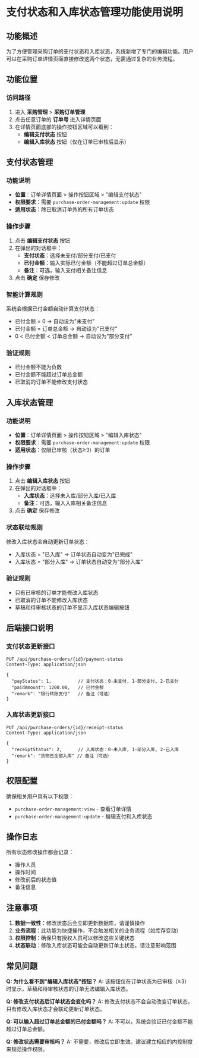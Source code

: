 # 支付状态和入库状态管理功能使用说明

## 功能概述

为了方便管理采购订单的支付状态和入库状态，系统新增了专门的编辑功能。用户可以在采购订单详情页面直接修改这两个状态，无需通过复杂的业务流程。

## 功能位置

### 访问路径
1. 进入 **采购管理** > **采购订单管理**
2. 点击任意订单的 **订单号** 进入详情页面
3. 在详情页面底部的操作按钮区域可以看到：
   - **编辑支付状态** 按钮
   - **编辑入库状态** 按钮（仅在订单已审核后显示）

## 支付状态管理

### 功能说明
- **位置**：订单详情页面 > 操作按钮区域 > "编辑支付状态"
- **权限要求**：需要 `purchase-order-management:update` 权限
- **适用状态**：除已取消订单外的所有订单状态

### 操作步骤
1. 点击 **编辑支付状态** 按钮
2. 在弹出的对话框中：
   - **支付状态**：选择未支付/部分支付/已支付
   - **已付金额**：输入实际已付金额（不能超过订单总金额）
   - **备注**：可选，输入支付相关备注信息
3. 点击 **确定** 保存修改

### 智能计算规则
系统会根据已付金额自动计算支付状态：
- 已付金额 = 0 → 自动设为"未支付"
- 已付金额 = 订单总金额 → 自动设为"已支付"  
- 0 < 已付金额 < 订单总金额 → 自动设为"部分支付"

### 验证规则
- 已付金额不能为负数
- 已付金额不能超过订单总金额
- 已取消的订单不能修改支付状态

## 入库状态管理

### 功能说明
- **位置**：订单详情页面 > 操作按钮区域 > "编辑入库状态"
- **权限要求**：需要 `purchase-order-management:update` 权限
- **适用状态**：仅限已审核（状态≥3）的订单

### 操作步骤
1. 点击 **编辑入库状态** 按钮
2. 在弹出的对话框中：
   - **入库状态**：选择未入库/部分入库/已入库
   - **备注**：可选，输入入库相关备注信息
3. 点击 **确定** 保存修改

### 状态联动规则
修改入库状态会自动更新订单状态：
- 入库状态 = "已入库" → 订单状态自动变为"已完成"
- 入库状态 = "部分入库" → 订单状态自动变为"部分入库"

### 验证规则
- 只有已审核的订单才能修改入库状态
- 已取消的订单不能修改入库状态
- 草稿和待审核状态的订单不显示入库状态编辑按钮

## 后端接口说明

### 支付状态更新接口
```
PUT /api/purchase-orders/{id}/payment-status
Content-Type: application/json

{
  "payStatus": 1,          // 支付状态：0-未支付, 1-部分支付, 2-已支付
  "paidAmount": 1200.00,   // 已付金额
  "remark": "银行转账支付"   // 备注（可选）
}
```

### 入库状态更新接口
```
PUT /api/purchase-orders/{id}/receipt-status
Content-Type: application/json

{
  "receiptStatus": 2,      // 入库状态：0-未入库, 1-部分入库, 2-已入库
  "remark": "货物已全部入库" // 备注（可选）
}
```

## 权限配置

确保相关用户具有以下权限：
- `purchase-order-management:view` - 查看订单详情
- `purchase-order-management:update` - 编辑支付和入库状态

## 操作日志

所有状态修改操作都会记录：
- 操作人员
- 操作时间  
- 修改前后的状态值
- 备注信息

## 注意事项

1. **数据一致性**：修改状态后会立即更新数据库，请谨慎操作
2. **业务流程**：此功能为快捷操作，不会触发相关的业务流程（如库存变动）
3. **权限控制**：确保只有授权人员可以修改这些关键状态
4. **状态联动**：修改入库状态可能会自动更新订单主状态，请注意影响范围

## 常见问题

**Q: 为什么看不到"编辑入库状态"按钮？**
A: 该按钮仅在订单状态为已审核（≥3）时显示，草稿和待审核状态的订单无法编辑入库状态。

**Q: 修改支付状态后订单状态会变化吗？**
A: 修改支付状态不会自动改变订单状态，只有修改入库状态才会联动更新订单状态。

**Q: 可以输入超过订单总金额的已付金额吗？**
A: 不可以，系统会验证已付金额不能超过订单总金额。

**Q: 修改状态需要审核吗？**
A: 不需要，修改后立即生效。建议建立相应的内控制度来规范操作权限。 